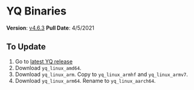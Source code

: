 # YQ Binaries

**Version**: [v4.6.3](https://github.com/mikefarah/yq/releases/tag/v4.6.3)
**Pull Date**: 4/5/2021

## To Update

1. Go to [latest YQ release](https://github.com/mikefarah/yq/releases)
2. Download `yq_linux_amd64`.
3. Download `yq_linux_arm`. Copy to `yq_linux_armhf` and `yq_linux_armv7`.
4. Download `yq_linux_arm64`. Rename to `yq_linux_aarch64`.

